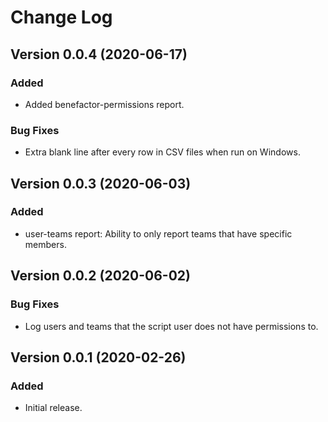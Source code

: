 # Change Log

## Version 0.0.4 (2020-06-17)
### Added
- Added benefactor-permissions report.
### Bug Fixes
- Extra blank line after every row in CSV files when run on Windows.

## Version 0.0.3 (2020-06-03)
### Added
- user-teams report: Ability to only report teams that have specific members.

## Version 0.0.2 (2020-06-02)
### Bug Fixes
- Log users and teams that the script user does not have permissions to.

## Version 0.0.1 (2020-02-26)
### Added
- Initial release.
